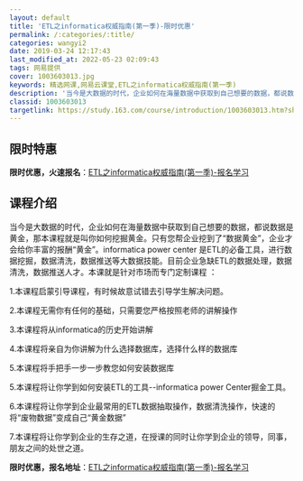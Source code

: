 ```yaml
---
layout: default
title: 'ETL之informatica权威指南(第一季)-限时优惠'
permalink: /:categories/:title/
categories: wangyi2
date: 2019-03-24 12:17:43
last_modified_at: 2022-05-23 02:09:43
tags: 网易提供
cover: 1003603013.jpg
keywords: 精选网课,网易云课堂,ETL之informatica权威指南(第一季)
description: '当今是大数据的时代，企业如何在海量数据中获取到自己想要的数据，都说数据是黄金，那本课程就是叫你如何挖掘黄金。只有您帮企业'
classid: 1003603013
targetlink: https://study.163.com/course/introduction/1003603013.htm?share=1&shareId=1025206652&utm_campaign=share&utm_medium=iphoneShare&utm_source=&utm_u=1025206652
---
```


## 限时特惠

**限时优惠，火速报名**：[ETL之informatica权威指南(第一季)-报名学习](https://study.163.com/course/introduction/1003603013.htm?share=1&shareId=1025206652&utm_campaign=share&utm_medium=iphoneShare&utm_source=&utm_u=1025206652)

## 课程介绍

当今是大数据的时代，企业如何在海量数据中获取到自己想要的数据，都说数据是黄金，那本课程就是叫你如何挖掘黄金。只有您帮企业挖到了“数据黄金”，企业才会给你丰富的报酬“黄金”。informatica power center 是ETL的必备工具，进行数据挖掘，数据清洗，数据推送等大数据技能。目前企业急缺ETL的数据处理，数据清洗，数据推送人才。本课就是针对市场而专门定制课程 ：

1.本课程启蒙引导课程，有时候故意试错去引导学生解决问题。

2.本课程无需你有任何的基础，只需要您严格按照老师的讲解操作

3.本课程将从informatica的历史开始讲解

4.本课程将亲自为你讲解为什么选择数据库，选择什么样的数据库

5.本课程将手把手一步一步教您如何安装数据库

5.本课程将让你学到如何安装ETL的工具--informatica power Center掘金工具。

6.本课程将让你学到企业最常用的ETL数据抽取操作，数据清洗操作，快速的将“废物数据”变成自己“黄金数据”

7.本课程将让你学到企业的生存之道，在授课的同时让你学到企业的领导，同事，朋友之间的处世之道。

**限时优惠，报名地址**：[ETL之informatica权威指南(第一季)-报名学习](https://study.163.com/course/introduction/1003603013.htm?share=1&shareId=1025206652&utm_campaign=share&utm_medium=iphoneShare&utm_source=&utm_u=1025206652)

